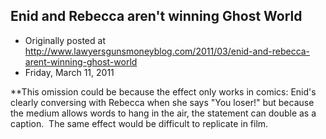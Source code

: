 ## Enid and Rebecca aren't winning Ghost World

 * Originally posted at http://www.lawyersgunsmoneyblog.com/2011/03/enid-and-rebecca-arent-winning-ghost-world
 * Friday, March 11, 2011

\*\*This omission could be because the effect only works in comics: Enid's clearly conversing with Rebecca when she says "You loser!" but because the medium allows words to hang in the air, the statement can double as a caption.  The same effect would be difficult to replicate in film.